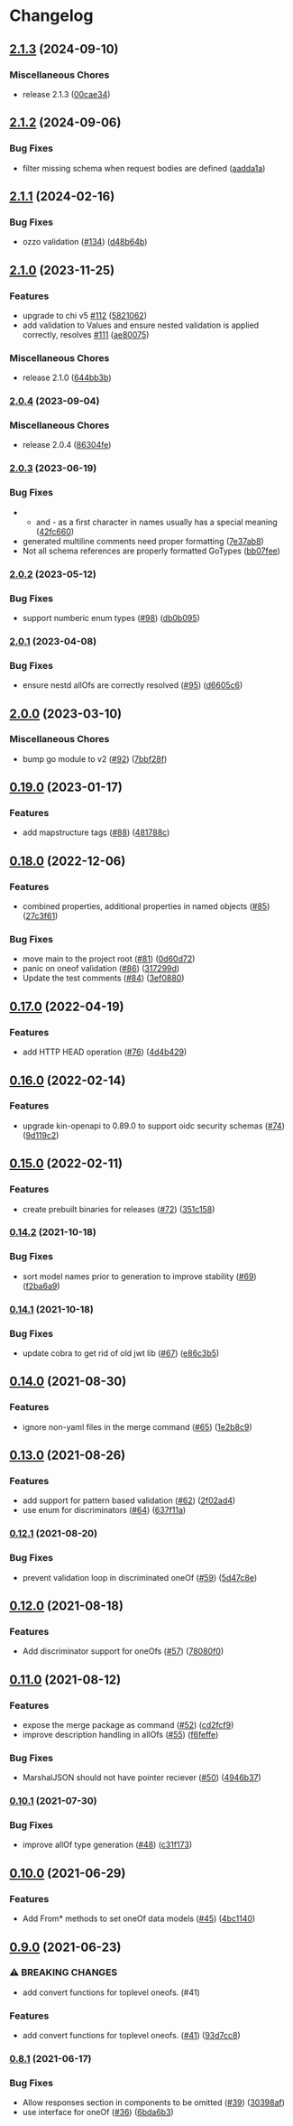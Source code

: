 # Changelog

## [2.1.3](https://github.com/contiamo/openapi-generator-go/compare/v2.1.2...v2.1.3) (2024-09-10)


### Miscellaneous Chores

* release 2.1.3 ([00cae34](https://github.com/contiamo/openapi-generator-go/commit/00cae345069915e43502eb39109440adfe361082))

## [2.1.2](https://github.com/contiamo/openapi-generator-go/compare/v2.1.1...v2.1.2) (2024-09-06)


### Bug Fixes

* filter missing schema when request bodies are defined ([aadda1a](https://github.com/contiamo/openapi-generator-go/commit/aadda1a94a190075404223ead615b1aa57980e69))

## [2.1.1](https://github.com/contiamo/openapi-generator-go/compare/v2.1.0...v2.1.1) (2024-02-16)


### Bug Fixes

* ozzo validation ([#134](https://github.com/contiamo/openapi-generator-go/issues/134)) ([d48b64b](https://github.com/contiamo/openapi-generator-go/commit/d48b64b302b17440651847ec90c3d1df81f6ad49))

## [2.1.0](https://github.com/contiamo/openapi-generator-go/compare/v2.0.4...v2.1.0) (2023-11-25)

### Features

* upgrade to chi v5 [#112](https://github.com/contiamo/openapi-generator-go/pull/112) ([5821062](https://github.com/contiamo/openapi-generator-go/commit/5821062579767c17b569693e254b8bbf6b4b1e2e))
* add validation to Values and ensure nested validation is applied correctly, resolves [#111](https://github.com/contiamo/openapi-generator-go/issues/111) ([ae80075](https://github.com/contiamo/openapi-generator-go/commit/5821062579767c17b569693e254b8bbf6b4b1e2e))

### Miscellaneous Chores

* release 2.1.0 ([644bb3b](https://github.com/contiamo/openapi-generator-go/commit/644bb3b8fd2128f22ccec8c1fb510606ed3a1064))

### [2.0.4](https://www.github.com/contiamo/openapi-generator-go/compare/v2.0.3...v2.0.4) (2023-09-04)


### Miscellaneous Chores

* release 2.0.4 ([86304fe](https://www.github.com/contiamo/openapi-generator-go/commit/86304fe6635243c035497f2ff81cf33a7890cc0a))

### [2.0.3](https://www.github.com/contiamo/openapi-generator-go/compare/v2.0.2...v2.0.3) (2023-06-19)


### Bug Fixes

* + and - as a first character in names usually has a special meaning ([42fc660](https://www.github.com/contiamo/openapi-generator-go/commit/42fc66080ba0e2a1ca3b4eedfdbb990bc4c8e778))
* generated multiline comments need proper formatting ([7e37ab8](https://www.github.com/contiamo/openapi-generator-go/commit/7e37ab85658181415026538cbd45374e6a6aade7))
* Not all schema references are properly formatted GoTypes ([bb07fee](https://www.github.com/contiamo/openapi-generator-go/commit/bb07feed0f5e20cfe45243b992609d65ef35bab9))

### [2.0.2](https://www.github.com/contiamo/openapi-generator-go/compare/v2.0.1...v2.0.2) (2023-05-12)


### Bug Fixes

* support numberic enum types ([#98](https://www.github.com/contiamo/openapi-generator-go/issues/98)) ([db0b095](https://www.github.com/contiamo/openapi-generator-go/commit/db0b09555467ad5dd9267f15b9bc00ff474b170b))

### [2.0.1](https://www.github.com/contiamo/openapi-generator-go/compare/v2.0.0...v2.0.1) (2023-04-08)


### Bug Fixes

* ensure nestd allOfs are correctly resolved ([#95](https://www.github.com/contiamo/openapi-generator-go/issues/95)) ([d6605c6](https://www.github.com/contiamo/openapi-generator-go/commit/d6605c6a59c72979cd1c850e444610fcb4f5c8f2))

## [2.0.0](https://www.github.com/contiamo/openapi-generator-go/compare/v0.19.0...v2.0.0) (2023-03-10)


### Miscellaneous Chores

* bump go module to v2 ([#92](https://www.github.com/contiamo/openapi-generator-go/issues/92)) ([7bbf28f](https://www.github.com/contiamo/openapi-generator-go/commit/7bbf28fc24d28c3674ea2255631464e80329735e))

## [0.19.0](https://www.github.com/contiamo/openapi-generator-go/compare/v0.18.0...v0.19.0) (2023-01-17)


### Features

* add mapstructure tags ([#88](https://www.github.com/contiamo/openapi-generator-go/issues/88)) ([481788c](https://www.github.com/contiamo/openapi-generator-go/commit/481788c3e6412dd710b66858bd3612bdeea1dfe9))

## [0.18.0](https://www.github.com/contiamo/openapi-generator-go/compare/v0.17.0...v0.18.0) (2022-12-06)


### Features

* combined properties, additional properties in named objects ([#85](https://www.github.com/contiamo/openapi-generator-go/issues/85)) ([27c3f61](https://www.github.com/contiamo/openapi-generator-go/commit/27c3f61a449e0d720f72959e45fc8687fb8f4fb4))


### Bug Fixes

* move main to the project root ([#81](https://www.github.com/contiamo/openapi-generator-go/issues/81)) ([0d60d72](https://www.github.com/contiamo/openapi-generator-go/commit/0d60d72ef9e3105413fba06669773b9858bd9025))
* panic on oneof validation ([#86](https://www.github.com/contiamo/openapi-generator-go/issues/86)) ([317299d](https://www.github.com/contiamo/openapi-generator-go/commit/317299d3b2d7adb387c052224070fbe17be0ad84))
* Update the test comments ([#84](https://www.github.com/contiamo/openapi-generator-go/issues/84)) ([3ef0880](https://www.github.com/contiamo/openapi-generator-go/commit/3ef08804f9b356eaec81b2168d160ea50c3e1d7b))

## [0.17.0](https://www.github.com/contiamo/openapi-generator-go/compare/v0.16.0...v0.17.0) (2022-04-19)


### Features

* add HTTP HEAD operation ([#76](https://www.github.com/contiamo/openapi-generator-go/issues/76)) ([4d4b429](https://www.github.com/contiamo/openapi-generator-go/commit/4d4b429a8ca1682c024c91252b0a06231610da57))

## [0.16.0](https://www.github.com/contiamo/openapi-generator-go/compare/v0.15.0...v0.16.0) (2022-02-14)


### Features

* upgrade kin-openapi to 0.89.0 to support oidc security schemas ([#74](https://www.github.com/contiamo/openapi-generator-go/issues/74)) ([9d119c2](https://www.github.com/contiamo/openapi-generator-go/commit/9d119c2ebb1d8deefa2932d37f0bab314e77f5ef))

## [0.15.0](https://www.github.com/contiamo/openapi-generator-go/compare/v0.14.2...v0.15.0) (2022-02-11)


### Features

* create prebuilt binaries for releases ([#72](https://www.github.com/contiamo/openapi-generator-go/issues/72)) ([351c158](https://www.github.com/contiamo/openapi-generator-go/commit/351c15816630d09b966511939c69b050303b52fe))

### [0.14.2](https://www.github.com/contiamo/openapi-generator-go/compare/v0.14.1...v0.14.2) (2021-10-18)


### Bug Fixes

* sort model names prior to generation to improve stability ([#69](https://www.github.com/contiamo/openapi-generator-go/issues/69)) ([f2ba6a9](https://www.github.com/contiamo/openapi-generator-go/commit/f2ba6a93a56e213ea1354805972ad1231bee5708))

### [0.14.1](https://www.github.com/contiamo/openapi-generator-go/compare/v0.14.0...v0.14.1) (2021-10-18)


### Bug Fixes

* update cobra to get rid of old jwt lib ([#67](https://www.github.com/contiamo/openapi-generator-go/issues/67)) ([e86c3b5](https://www.github.com/contiamo/openapi-generator-go/commit/e86c3b522d4d01df948c6f8beb6a32e55184df7c))

## [0.14.0](https://www.github.com/contiamo/openapi-generator-go/compare/v0.13.0...v0.14.0) (2021-08-30)


### Features

* ignore non-yaml files in the merge command ([#65](https://www.github.com/contiamo/openapi-generator-go/issues/65)) ([1e2b8c9](https://www.github.com/contiamo/openapi-generator-go/commit/1e2b8c9456e79efbd92da5d581406c78f312014f))

## [0.13.0](https://www.github.com/contiamo/openapi-generator-go/compare/v0.12.1...v0.13.0) (2021-08-26)


### Features

* add support for pattern based validation ([#62](https://www.github.com/contiamo/openapi-generator-go/issues/62)) ([2f02ad4](https://www.github.com/contiamo/openapi-generator-go/commit/2f02ad457e539abb3e9bf15489cf2914bf6afe2e))
* use enum for discriminators ([#64](https://www.github.com/contiamo/openapi-generator-go/issues/64)) ([637f11a](https://www.github.com/contiamo/openapi-generator-go/commit/637f11a435c9286396ce857903eb21b8768af34f))

### [0.12.1](https://www.github.com/contiamo/openapi-generator-go/compare/v0.12.0...v0.12.1) (2021-08-20)


### Bug Fixes

* prevent validation loop in discriminated oneOf ([#59](https://www.github.com/contiamo/openapi-generator-go/issues/59)) ([5d47c8e](https://www.github.com/contiamo/openapi-generator-go/commit/5d47c8e9779797aa2357546bd7c87ba476b9216f))

## [0.12.0](https://www.github.com/contiamo/openapi-generator-go/compare/v0.11.0...v0.12.0) (2021-08-18)


### Features

* Add discriminator support for oneOfs ([#57](https://www.github.com/contiamo/openapi-generator-go/issues/57)) ([78080f0](https://www.github.com/contiamo/openapi-generator-go/commit/78080f097ffdaba8ecd8207f8d2e13e236493f2f))

## [0.11.0](https://www.github.com/contiamo/openapi-generator-go/compare/v0.10.1...v0.11.0) (2021-08-12)


### Features

* expose the merge package as command ([#52](https://www.github.com/contiamo/openapi-generator-go/issues/52)) ([cd2fcf9](https://www.github.com/contiamo/openapi-generator-go/commit/cd2fcf98ddb8ee39d659741f9866732e4c32ff69))
* improve description handling in allOfs ([#55](https://www.github.com/contiamo/openapi-generator-go/issues/55)) ([f6feffe](https://www.github.com/contiamo/openapi-generator-go/commit/f6feffe7cd47d292ab52ed14ef75331f67655aa6))


### Bug Fixes

* MarshalJSON should not have pointer reciever ([#50](https://www.github.com/contiamo/openapi-generator-go/issues/50)) ([4946b37](https://www.github.com/contiamo/openapi-generator-go/commit/4946b3735971663689344c77432e6aef18880b34))

### [0.10.1](https://www.github.com/contiamo/openapi-generator-go/compare/v0.10.0...v0.10.1) (2021-07-30)


### Bug Fixes

* improve allOf type generation ([#48](https://www.github.com/contiamo/openapi-generator-go/issues/48)) ([c31f173](https://www.github.com/contiamo/openapi-generator-go/commit/c31f1733f4dddcea02c1c6ca6a0ecdf74312b72e))

## [0.10.0](https://www.github.com/contiamo/openapi-generator-go/compare/v0.9.0...v0.10.0) (2021-06-29)


### Features

* Add From* methods to set oneOf data models ([#45](https://www.github.com/contiamo/openapi-generator-go/issues/45)) ([4bc1140](https://www.github.com/contiamo/openapi-generator-go/commit/4bc11402f23e615422f23e3f224779d0e250dad1))

## [0.9.0](https://www.github.com/contiamo/openapi-generator-go/compare/v0.8.1...v0.9.0) (2021-06-23)


### ⚠ BREAKING CHANGES

* add convert functions for toplevel oneofs. (#41)

### Features

* add convert functions for toplevel oneofs. ([#41](https://www.github.com/contiamo/openapi-generator-go/issues/41)) ([93d7cc8](https://www.github.com/contiamo/openapi-generator-go/commit/93d7cc8e4c66226352317be5ec33ee50f7580f6b))

### [0.8.1](https://www.github.com/contiamo/openapi-generator-go/compare/v0.8.0...v0.8.1) (2021-06-17)


### Bug Fixes

* Allow responses section in components to be omitted ([#39](https://www.github.com/contiamo/openapi-generator-go/issues/39)) ([30398af](https://www.github.com/contiamo/openapi-generator-go/commit/30398affd55074b774627deccb42b5db396a88aa))
* use interface for oneOf ([#36](https://www.github.com/contiamo/openapi-generator-go/issues/36)) ([6bda6b3](https://www.github.com/contiamo/openapi-generator-go/commit/6bda6b3930d42dece3ac1f29054950267dabba76))

